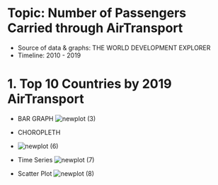 # Topic: Number of Passengers Carried through AirTransport
- Source of data & graphs: THE WORLD DEVELOPMENT EXPLORER
- Timeline: 2010 - 2019

# 1. Top 10 Countries by 2019 AirTransport
- BAR GRAPH
![newplot (3)](https://raw.githubusercontent.com/kq49539/DATA690-ATMAN/main/individual_project/newplot%20(3).png)

- CHOROPLETH
- ![newplot (6)](https://github.com/kq49539/DATA690-ATMAN/blob/main/individual_project/newplot%20(6).png)

- Time Series
![newplot (7)](https://github.com/kq49539/DATA690-ATMAN/blob/main/individual_project/newplot%20(7).png)


- Scatter Plot
![newplot (8)](https://github.com/kq49539/DATA690-ATMAN/blob/main/individual_project/newplot%20(8).png)
